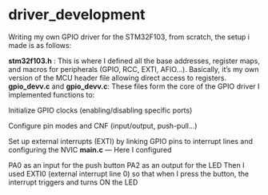 # driver_development

Writing my own GPIO driver for the STM32F103, from scratch, the setup i made is as follows:

**stm32f103.h** : This is where I defined all the base addresses, register maps, and macros for peripherals (GPIO, RCC, EXTI, AFIO...). Basically, it’s my own version of the MCU header file allowing direct access to registers.
**gpio_devv.c** and **gpio_devv.c**: These files form the core of the GPIO driver
I implemented functions to:

Initialize GPIO clocks (enabling/disabling specific ports)

Configure pin modes and CNF (input/output, push-pull...)

Set up external interrupts (EXTI) by linking GPIO pins to interrupt lines and configuring the NVIC
**main.c** — Here I configured

PA0 as an input for the push button
PA2 as an output for the LED
Then I used EXTI0 (external interrupt line 0) so that when I press the button, the interrupt triggers and turns ON the LED 
